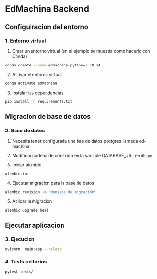 # EdMachina Backend

## Configuiracion del entorno
### 1. Entorno virtual

1. Crear un entorno virtual (en el ejemplo se muestra como hacerlo con Conda)
```bash
conda create --name edmachina python=3.10.14
```
2. Activar el entorno virtual
```bash
conda activate edmachina
```
3. Instalar las dependencias
```bash
pip install -r requirements.txt
```

## Migracion de base de datos
### 2. Base de datos

1. Necesita tener configurada una bas de datos postgres llamada ed-machina

2. Modificar cadena de conexión en la variable DATABASE_URL en ```db.py```

3. Iniciar alembic
```bash
alembic.ini
```

4. Ejecutar migracion para la base de datos
```bash
alembic revision -m "Mensaje de migración"
```

5. Aplicar la migracion
```bash
alembic upgrade head
```

## Ejecutar aplicacion
### 3. Ejecucion
```bash
uvicorn  main:app --reload
```
### 4. Tests unitarios
```bash
pytest tests/
```